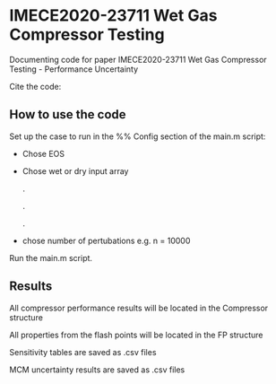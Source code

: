 # IMECE2020-23711 Wet Gas Compressor Testing
Documenting code for paper IMECE2020-23711 Wet Gas Compressor Testing - Performance Uncertainty

Cite the code: 


## How to use the code
Set up the case to run in the %% Config section of the main.m script:
* Chose EOS
* Chose wet or dry input array

  .
  
  .
  
  .
  
*  chose number of pertubations e.g. n = 10000
  
  Run the main.m script.

## Results
All compressor performance results will be located in the Compressor structure

All properties from the flash points will be located in the FP structure

Sensitivity tables are saved as .csv files

MCM uncertainty results are saved as .csv files

